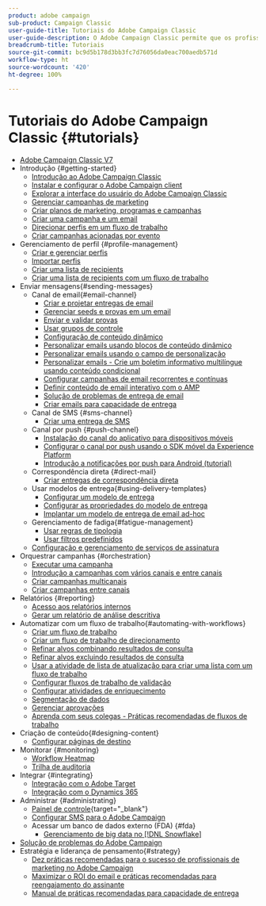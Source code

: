 ```yaml
---
product: adobe campaign
sub-product: Campaign Classic
user-guide-title: Tutoriais do Adobe Campaign Classic
user-guide-description: O Adobe Campaign Classic permite que os profissionais de marketing criem experiências de clientes em vários canais e fornece um ambiente para a orquestração visual de campanhas, o gerenciamento de interação em tempo real e a execução em vários canais.
breadcrumb-title: Tutoriais
source-git-commit: bc9d5b178d3bb3fc7d76056da0eac700aedb571d
workflow-type: ht
source-wordcount: '420'
ht-degree: 100%

---
```



# Tutoriais do Adobe Campaign Classic {#tutorials}

+ [Adobe Campaign Classic V7](/help/overview.md)
+ Introdução {#getting-started}
   + [Introdução ao Adobe Campaign Classic](/help/getting-started/introduction-to-adobe-campaign-classic.md)
   + [Instalar e configurar o Adobe Campaign client](/help/getting-started/install-and-setup-the-adobe-campaign-client.md)
   + [Explorar a interface do usuário do Adobe Campaign Classic](/help/getting-started/exploring-the-adobe-campaign-classic-user-interface.md)
   + [Gerenciar campanhas de marketing](/help/getting-started/managing-marketing-campaigns.md)
   + [Criar planos de marketing, programas e campanhas](/help/getting-started/creating-a-marketing-plan-programs-and-campaigns.md)
   + [Criar uma campanha e um email](/help/getting-started/creating-a-campaign-and-an-email.md)
   + [Direcionar perfis em um fluxo de trabalho](/help/getting-started/targeting-profiles-in-a-workflow.md)
   + [Criar campanhas acionadas por evento](/help/getting-started/create-event-triggered-campaigns.md)
+ Gerenciamento de perfil {#profile-management}
   + [Criar e gerenciar perfis](/help/profile-management/create-and-manage-profiles.md)
   + [Importar perfis](/help/data-management/importing-profiles.md)
   + [Criar uma lista de recipients](/help/profile-management/creating-a-list-of-recipients.md)
   + [Criar uma lista de recipients com um fluxo de trabalho](/help/profile-management/creating-a-list-of-recipients-with-a-workflow.md)
+ Enviar mensagens{#sending-messages}
   + Canal de email{#email-channel}
      + [Criar e projetar entregas de email](/help/sending-messages/email-channel/create-and-design-email-deliveries.md)
      + [Gerenciar seeds e provas em um email](/help/sending-messages/email-channel/managing-seed-and-proofs.md)
      + [Enviar e validar provas](/help/sending-messages/email-channel/send-and-validate-proofs.md)
      + [Usar grupos de controle](/help/sending-messages/email-channel/use-control-groups.md)
      + [Configuração de conteúdo dinâmico](/help/sending-messages/email-channel/configuring-dynamic-content.md)
      + [Personalizar emails usando blocos de conteúdo dinâmico](/help/sending-messages/email-channel/personalization-with-dynamic-content-blocks.md)
      + [Personalizar emails usando o campo de personalização](/help/sending-messages/email-channel/personalizing-emails-using-personalization-fields.md)
      + [Personalizar emails - Crie um boletim informativo multilíngue usando conteúdo condicional](/help/sending-messages/email-channel/personalizing-emails-create-a-multi-lingual-newsletter-using-conditional-content.md)
      + [Configurar campanhas de email recorrentes e contínuas](/help/sending-messages/recurring-deliveries.md)
      + [Definir conteúdo de email interativo com o AMP](/help/sending-messages/email-channel/defining-interactive-email-content-with-amp.md)
      + [Solução de problemas de entrega de email](/help/sending-messages/email-channel/troubleshooting-email-delivery-issues.md)
      + [Criar emails para capacidade de entrega](/help/sending-messages/email-channel/design-emails-for-deliverability.md)
   + Canal de SMS {#sms-channel}
      + [Criar uma entrega de SMS](/help/sending-messages/mobile-channel/create-a-sms-delivery.md)
   + Canal por push {#push-channel}
      + [Instalação do canal do aplicativo para dispositivos móveis](/help/sending-messages/mobile-channel/installing-the-mobile-app-channel.md)
      + [Configurar o canal por push usando o SDK móvel da Experience Platform](/help/sending-messages/mobile-channel/configure-push-using-aep-mobile-sdk.md)
      + [Introdução a notificações por push para Android (tutorial)](https://experienceleague.adobe.com/docs/campaign-classic-learn/getting-started-with-push-notifications-for-android/introduction.html?lang=pt-BR)
   + Correspondência direta {#direct-mail}
      + [Criar entregas de correspondência direta](/help/sending-messages/direct-mail/creating-direct-mail-deliveries.md)
   + Usar modelos de entrega{#using-delivery-templates}
      + [Configurar um modelo de entrega](/help/sending-messages/using-delivery-templates/configuring-a-delivery-template.md)
      + [Configurar as propriedades do modelo de entrega](/help/sending-messages/using-delivery-templates/setting-delivery-template-properties.md)
      + [Implantar um modelo de entrega de email ad-hoc](/help/sending-messages/using-delivery-templates/deploying-ad-hoc-email-delivery-template.md)
   + Gerenciamento de fadiga{#fatigue-management}
      + [Usar regras de tipologia](/help/sending-messages/fatigue-management/typology-rules-for-fatigue-management.md)
      + [Usar filtros predefinidos](/help/sending-messages/fatigue-management/fatigue-management-using-filters.md)
   + [Configuração e gerenciamento de serviços de assinatura](/help/sending-messages/configuring-and-managing-subscription-services.md)
+ Orquestrar campanhas {#orchestration}
   + [Executar uma campanha](/help/orchestrating-campaigns/executing-a-campaign.md)
   + [Introdução a campanhas com vários canais e entre canais](/help/orchestrating-campaigns/introduction-to-cross-and-multi-channel-campaigns.md)
   + [Criar campanhas multicanais](/help/orchestrating-campaigns/multi-channel-campaigns.md)
   + [Criar campanhas entre canais](/help/orchestrating-campaigns/cross-channel-campaigns.md)
+ Relatórios {#reporting}
   + [Acesso aos relatórios internos](/help/reporting/accessing-built-in-reports.md)
   + [Gerar um relatório de análise descritiva](/help/reporting/generating-a-descriptive-analysis-report.md)
+ Automatizar com um fluxo de trabalho{#automating-with-workflows}
   + [Criar um fluxo de trabalho](/help/automating-with-workflows/creating-a-workflow.md)
   + [Criar um fluxo de trabalho de direcionamento](/help/automating-with-workflows/creating-a-targeting-workflow.md)
   + [Refinar alvos combinando resultados de consulta](/help/automating-with-workflows/refining-targets-by-combining-query-results.md)
   + [Refinar alvos excluindo resultados de consulta](/help/automating-with-workflows/refining-targets-by-excluding-query-results.md)
   + [Usar a atividade de lista de atualização para criar uma lista com um fluxo de trabalho](/help/automating-with-workflows/using-the-update-list-activity.md)
   + [Configurar fluxos de trabalho de validação](/help/automating-with-workflows/validation-flow-configuration.md)
   + [Configurar atividades de enriquecimento](/help/automating-with-workflows/enrichment-activity.md)
   + [Segmentação de dados](/help/data-management/data-segmentation.md)
   + [Gerenciar aprovações](/help/automating-with-workflows/managing-approvals.md)
   + [Aprenda com seus colegas - Práticas recomendadas de fluxos de trabalho](/help/automating-with-workflows/workflow-best-practices-for-marketers.md)
+ Criação de conteúdo{#designing-content}
   + [Configurar páginas de destino](/help/designing-content/configure-landingpages.md)
+ Monitorar {#monitoring}
   + [Workflow Heatmap](/help/monitoring-campaign-classic/workflow-heatmap.md)
   + [Trilha de auditoria](/help/monitoring-campaign-classic/audit-trail.md)
+ Integrar {#integrating}
   + [Integração com o Adobe Target](/help/integrations/target-integration.md)
   + [Integração com o Dynamics 365](/help/integrations/dynamics365-integration.md)
+ Administrar {#administrating}
   + [Painel de controle](https://experienceleague.adobe.com/docs/control-panel-learn/control-panel/control-panel-overview.html?lang=pt-BR){target="_blank"}
   + [Configurar SMS para o Adobe Campaign](https://experienceleague.adobe.com/docs/campaign-learn/set-up-sms-for-adobe-campaign/overview.html?lang=pt-BR)
   + Acessar um banco de dados externo (FDA) {#fda}
      + [Gerenciamento de big data no  [!DNL Snowflake]](/help/administrating/snowflake/big-data-segmentation-on-snowflake.md)
+ [Solução de problemas do Adobe Campaign](https://experienceleague.adobe.com/docs/campaign-classic-learn/troubleshooting/overview.html?lang=pt-BR)
+ Estratégia e liderança de pensamento{#strategy}
   + [Dez práticas recomendadas para o sucesso de profissionais de marketing no Adobe Campaign](/help/strategy/10-best-practices-for-marketers.md)
   + [Maximizar o ROI do email e práticas recomendadas para reengajamento do assinante](https://experienceleague.adobe.com/docs/campaign-learn/tutorials/strategy/campaign-maximize-email-best-practices.html?lang=pt-BR)
   + [Manual de práticas recomendadas para capacidade de entrega](https://experienceleague.adobe.com/docs/deliverability-learn/deliverability-best-practice-guide/introduction.html?lang=pt-BR)
